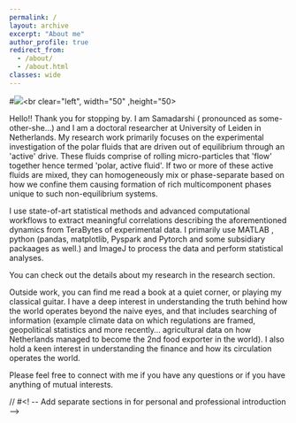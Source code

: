 ```yaml
---
permalink: /
layout: archive
excerpt: "About me"
author_profile: true
redirect_from: 
  - /about/
  - /about.html
classes: wide
---
```


#<img src="../images/cluster_banner.png"><br clear="left", width="50" ,height="50>

Hello!! Thank you for stopping by. I am Samadarshi ( pronounced as some-other-she…) and I am  a doctoral researcher at University of Leiden in Netherlands. My research work primarily focuses on the experimental investigation of the polar fluids that are driven out of equilibrium through an 'active' drive.  These fluids comprise of rolling micro-particles that 'flow' together hence termed 'polar, active fluid'. If two or more of these active fluids are mixed, they can homogeneously mix or phase-separate based on how we confine them causing formation of rich multicomponent phases unique to such non-equilibrium systems. 

I use state-of-art statistical methods and advanced computational workflows to extract meaningful correlations describing the aforementioned dynamics from TeraBytes of experimental data.  I primarily use MATLAB , python (pandas, matplotlib, Pyspark and Pytorch and some subsidiary packaages as well.) and ImageJ to process the data and perform statistical analyses. 

You can check out the details about my research in the research section. 

Outside work, you can find me read a book at a quiet corner, or playing my classical guitar. I have a deep interest in understanding the truth behind how the world operates beyond the naive eyes, and that includes searching of information (example climate data on which regulations are framed, geopolitical statistics and  more recently… agricultural data on how Netherlands managed to become the 2nd food exporter in the world). I also hold a keen interest in understanding the finance and how its circulation  operates the world.

Please feel free to connect with me if you have any questions or if you have anything of mutual interests. 


// #<! -- Add separate sections in for personal and professional introduction -->



